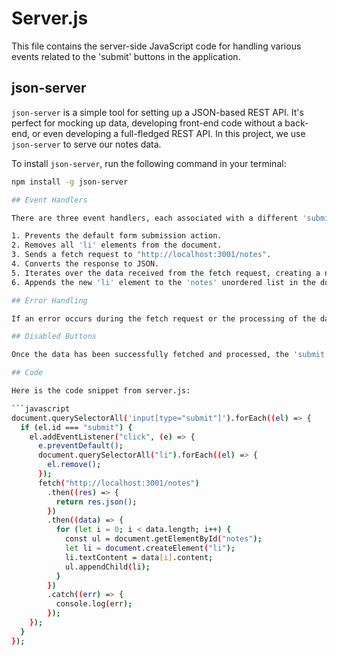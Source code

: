 # Server.js

This file contains the server-side JavaScript code for handling various events related to the 'submit' buttons in the application.

## json-server

`json-server` is a simple tool for setting up a JSON-based REST API. It's perfect for mocking up data, developing front-end code without a back-end, or even developing a full-fledged REST API. In this project, we use `json-server` to serve our notes data.

To install `json-server`, run the following command in your terminal:

```bash
npm install -g json-server

## Event Handlers

There are three event handlers, each associated with a different 'submit' button (identified by the IDs 'submit', 'submit1', and 'submit2'). Each event handler performs the following actions:

1. Prevents the default form submission action.
2. Removes all 'li' elements from the document.
3. Sends a fetch request to "http://localhost:3001/notes".
4. Converts the response to JSON.
5. Iterates over the data received from the fetch request, creating a new 'li' element for each item in the data. The content of the 'li' element is set to the 'content' property of the item.
6. Appends the new 'li' element to the 'notes' unordered list in the document.

## Error Handling

If an error occurs during the fetch request or the processing of the data, the error is logged to the console.

## Disabled Buttons

Once the data has been successfully fetched and processed, the 'submit' button associated with the event handler is disabled to prevent further submissions.

## Code

Here is the code snippet from server.js:

```javascript
document.querySelectorAll('input[type="submit"]').forEach((el) => {
  if (el.id === "submit") {
    el.addEventListener("click", (e) => {
      e.preventDefault();
      document.querySelectorAll("li").forEach((el) => {
        el.remove();
      });
      fetch("http://localhost:3001/notes")
        .then((res) => {
          return res.json();
        })
        .then((data) => {
          for (let i = 0; i < data.length; i++) {
            const ul = document.getElementById("notes");
            let li = document.createElement("li");
            li.textContent = data[i].content;
            ul.appendChild(li);
          }
        })
        .catch((err) => {
          console.log(err);
        });
    });
  } 
});